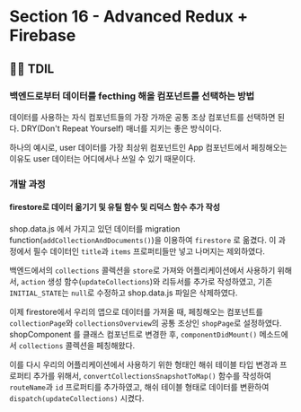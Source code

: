 # Section 16 - Advanced Redux + Firebase

## :raising_hand_man: TDIL

### 백엔드로부터 데이터를 fecthing 해올 컴포넌트를 선택하는 방법

데이터를 사용하는 자식 컴포넌트들의 가장 가까운 공통 조상 컴포넌트를 선택하면 된다. DRY(Don't Repeat Yourself) 매너를 지키는 좋은 방식이다.

하나의 예시로, user 데이터를 가장 최상위 컴포넌트인 App 컴포넌트에서 페칭해오는 이유도 user 데이터는 어디에서나 쓰일 수 있기 때문이다.

### 개발 과정

#### firestore로 데이터 옮기기 및 유틸 함수 및 리덕스 함수 추가 작성

shop.data.js 에서 가지고 있던 데이터를 migration function(`addCollectionAndDocuments()`)을 이용하여 `firestore` 로 옮겼다. 이 과정에서 필수 데이터인 `title`과 `items` 프로퍼티들만 넣고 나머지는 제외하였다.

백엔드에서의 `collections` 콜렉션을 `store`로 가져와 어플리케이션에서 사용하기 위해서, `action` 생성 함수(`updateCollections`)와 리듀서를 추가로 작성하였고, 기존 `INITIAL_STATE`는 `null`로 수정하고 shop.data.js 파일은 삭제하였다.

이제 firestore에서 우리의 앱으로 데이터를 가져올 때, 페칭해오는 컴포넌트를 `collectionPage`와 `collectionsOverview`의 공통 조상인 `shopPage`로 설정하였다. shopComponent 를 클래스 컴포넌트로 변경한 후, `componentDidMount()` 메소드에서 `collections` 콜렉션을 페칭해왔다.

이를 다시 우리의 어플리케이션에서 사용하기 위한 형태인 해쉬 테이블 타입 변경과 프로퍼티 추가를 위해서, `convertCollectionsSnapshotToMap()` 함수를 작성하여 `routeName`과 `id` 프로퍼티를 추가하였고, 해쉬 테이블 형태로 데이터를 변환하여 `dispatch(updateCollections)` 시켰다.
